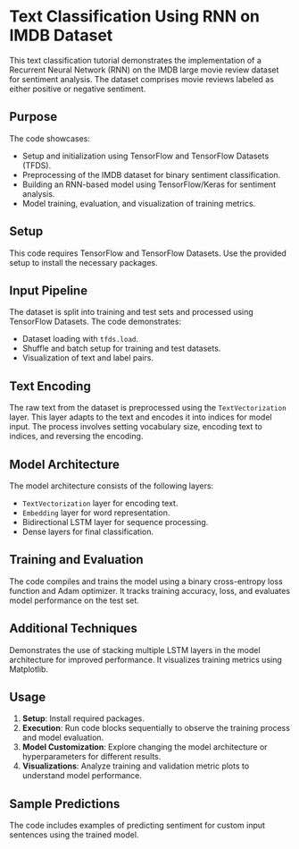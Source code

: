 # Text Classification Using RNN on IMDB Dataset

This text classification tutorial demonstrates the implementation of a Recurrent Neural Network (RNN) on the IMDB large movie review dataset for sentiment analysis. The dataset comprises movie reviews labeled as either positive or negative sentiment.

## Purpose

The code showcases:
- Setup and initialization using TensorFlow and TensorFlow Datasets (TFDS).
- Preprocessing of the IMDB dataset for binary sentiment classification.
- Building an RNN-based model using TensorFlow/Keras for sentiment analysis.
- Model training, evaluation, and visualization of training metrics.

## Setup

This code requires TensorFlow and TensorFlow Datasets. Use the provided setup to install the necessary packages.

## Input Pipeline

The dataset is split into training and test sets and processed using TensorFlow Datasets. The code demonstrates:
- Dataset loading with `tfds.load`.
- Shuffle and batch setup for training and test datasets.
- Visualization of text and label pairs.

## Text Encoding

The raw text from the dataset is preprocessed using the `TextVectorization` layer. This layer adapts to the text and encodes it into indices for model input. The process involves setting vocabulary size, encoding text to indices, and reversing the encoding.

## Model Architecture

The model architecture consists of the following layers:
- `TextVectorization` layer for encoding text.
- `Embedding` layer for word representation.
- Bidirectional LSTM layer for sequence processing.
- Dense layers for final classification.

## Training and Evaluation

The code compiles and trains the model using a binary cross-entropy loss function and Adam optimizer. It tracks training accuracy, loss, and evaluates model performance on the test set.

## Additional Techniques

Demonstrates the use of stacking multiple LSTM layers in the model architecture for improved performance. It visualizes training metrics using Matplotlib.

## Usage

1. **Setup**: Install required packages.
2. **Execution**: Run code blocks sequentially to observe the training process and model evaluation.
3. **Model Customization**: Explore changing the model architecture or hyperparameters for different results.
4. **Visualizations**: Analyze training and validation metric plots to understand model performance.

## Sample Predictions

The code includes examples of predicting sentiment for custom input sentences using the trained model.

